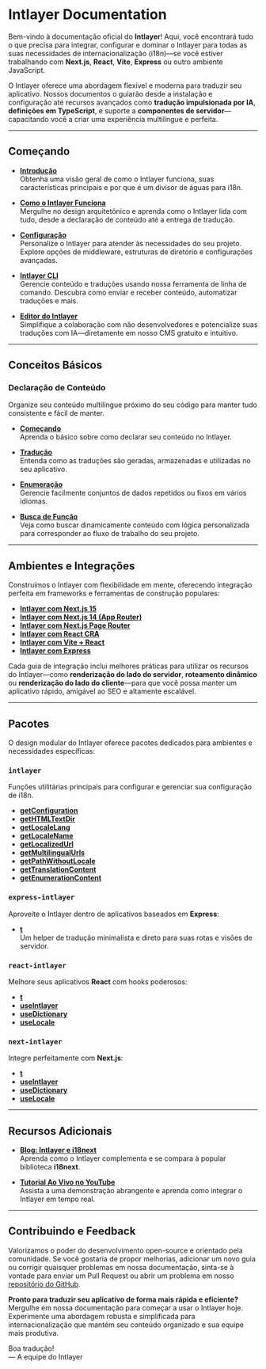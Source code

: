 # Intlayer Documentation

Bem-vindo à documentação oficial do **Intlayer**! Aqui, você encontrará tudo o que precisa para integrar, configurar e dominar o Intlayer para todas as suas necessidades de internacionalização (i18n)—se você estiver trabalhando com **Next.js**, **React**, **Vite**, **Express** ou outro ambiente JavaScript.

O Intlayer oferece uma abordagem flexível e moderna para traduzir seu aplicativo. Nossos documentos o guiarão desde a instalação e configuração até recursos avançados como **tradução impulsionada por IA**, **definições em TypeScript**, e suporte a **componentes de servidor**—capacitando você a criar uma experiência multilíngue e perfeita.

---

## Começando

- **[Introdução](https://github.com/aymericzip/intlayer/blob/main/docs/pt/introduction.md)**  
  Obtenha uma visão geral de como o Intlayer funciona, suas características principais e por que é um divisor de águas para i18n.

- **[Como o Intlayer Funciona](https://github.com/aymericzip/intlayer/blob/main/docs/pt/how_works_intlayer.md)**  
  Mergulhe no design arquitetônico e aprenda como o Intlayer lida com tudo, desde a declaração de conteúdo até a entrega de tradução.

- **[Configuração](https://github.com/aymericzip/intlayer/blob/main/docs/pt/configuration.md)**  
  Personalize o Intlayer para atender às necessidades do seu projeto. Explore opções de middleware, estruturas de diretório e configurações avançadas.

- **[Intlayer CLI](https://github.com/aymericzip/intlayer/blob/main/docs/pt/intlayer_cli.md)**  
  Gerencie conteúdo e traduções usando nossa ferramenta de linha de comando. Descubra como enviar e receber conteúdo, automatizar traduções e mais.

- **[Editor do Intlayer](https://github.com/aymericzip/intlayer/blob/main/docs/pt/intlayer_editor.md)**  
  Simplifique a colaboração com não desenvolvedores e potencialize suas traduções com IA—diretamente em nosso CMS gratuito e intuitivo.

---

## Conceitos Básicos

### Declaração de Conteúdo

Organize seu conteúdo multilíngue próximo do seu código para manter tudo consistente e fácil de manter.

- **[Começando](https://github.com/aymericzip/intlayer/blob/main/docs/pt/dictionary/get_started.md)**  
  Aprenda o básico sobre como declarar seu conteúdo no Intlayer.

- **[Tradução](https://github.com/aymericzip/intlayer/blob/main/docs/pt/dictionary/translation.md)**  
  Entenda como as traduções são geradas, armazenadas e utilizadas no seu aplicativo.

- **[Enumeração](https://github.com/aymericzip/intlayer/blob/main/docs/pt/dictionary/enumeration.md)**  
  Gerencie facilmente conjuntos de dados repetidos ou fixos em vários idiomas.

- **[Busca de Função](https://github.com/aymericzip/intlayer/blob/main/docs/pt/dictionary/function_fetching.md)**  
  Veja como buscar dinamicamente conteúdo com lógica personalizada para corresponder ao fluxo de trabalho do seu projeto.

---

## Ambientes e Integrações

Construímos o Intlayer com flexibilidade em mente, oferecendo integração perfeita em frameworks e ferramentas de construção populares:

- **[Intlayer com Next.js 15](https://github.com/aymericzip/intlayer/blob/main/docs/pt/intlayer_with_nextjs_15.md)**
- **[Intlayer com Next.js 14 (App Router)](https://github.com/aymericzip/intlayer/blob/main/docs/pt/intlayer_with_nextjs_14.md)**
- **[Intlayer com Next.js Page Router](https://github.com/aymericzip/intlayer/blob/main/docs/pt/intlayer_with_nextjs_page_router.md)**
- **[Intlayer com React CRA](https://github.com/aymericzip/intlayer/blob/main/docs/pt/intlayer_with_create_react_app.md)**
- **[Intlayer com Vite + React](https://github.com/aymericzip/intlayer/blob/main/docs/pt/intlayer_with_vite+react.md)**
- **[Intlayer com Express](https://github.com/aymericzip/intlayer/blob/main/docs/pt/intlayer_with_express.md)**

Cada guia de integração inclui melhores práticas para utilizar os recursos do Intlayer—como **renderização do lado do servidor**, **roteamento dinâmico** ou **renderização do lado do cliente**—para que você possa manter um aplicativo rápido, amigável ao SEO e altamente escalável.

---

## Pacotes

O design modular do Intlayer oferece pacotes dedicados para ambientes e necessidades específicas:

### `intlayer`

Funções utilitárias principais para configurar e gerenciar sua configuração de i18n.

- **[getConfiguration](https://github.com/aymericzip/intlayer/blob/main/docs/pt/packages/intlayer/getConfiguration.md)**
- **[getHTMLTextDir](https://github.com/aymericzip/intlayer/blob/main/docs/pt/packages/intlayer/getHTMLTextDir.md)**
- **[getLocaleLang](https://github.com/aymericzip/intlayer/blob/main/docs/pt/packages/intlayer/getLocaleLang.md)**
- **[getLocaleName](https://github.com/aymericzip/intlayer/blob/main/docs/pt/packages/intlayer/getLocaleName.md)**
- **[getLocalizedUrl](https://github.com/aymericzip/intlayer/blob/main/docs/pt/packages/intlayer/getLocalizedUrl.md)**
- **[getMultilingualUrls](https://github.com/aymericzip/intlayer/blob/main/docs/pt/packages/intlayer/getMultilingualUrls.md)**
- **[getPathWithoutLocale](https://github.com/aymericzip/intlayer/blob/main/docs/pt/packages/intlayer/getPathWithoutLocale.md)**
- **[getTranslationContent](https://github.com/aymericzip/intlayer/blob/main/docs/pt/packages/intlayer/getTranslationContent.md)**
- **[getEnumerationContent](https://github.com/aymericzip/intlayer/blob/main/docs/pt/packages/intlayer/getEnumerationContent.md)**

### `express-intlayer`

Aproveite o Intlayer dentro de aplicativos baseados em **Express**:

- **[t](https://github.com/aymericzip/intlayer/blob/main/docs/pt/packages/express-intlayer/t.md)**  
  Um helper de tradução minimalista e direto para suas rotas e visões de servidor.

### `react-intlayer`

Melhore seus aplicativos **React** com hooks poderosos:

- **[t](https://github.com/aymericzip/intlayer/blob/main/docs/pt/packages/react-intlayer/t.md)**
- **[useIntlayer](https://github.com/aymericzip/intlayer/blob/main/docs/pt/packages/react-intlayer/useIntlayer.md)**
- **[useDictionary](https://github.com/aymericzip/intlayer/blob/main/docs/pt/packages/react-intlayer/useDictionary.md)**
- **[useLocale](https://github.com/aymericzip/intlayer/blob/main/docs/pt/packages/react-intlayer/useLocale.md)**

### `next-intlayer`

Integre perfeitamente com **Next.js**:

- **[t](https://github.com/aymericzip/intlayer/blob/main/docs/pt/packages/next-intlayer/t.md)**
- **[useIntlayer](https://github.com/aymericzip/intlayer/blob/main/docs/pt/packages/next-intlayer/useIntlayer.md)**
- **[useDictionary](https://github.com/aymericzip/intlayer/blob/main/docs/pt/packages/next-intlayer/useDictionary.md)**
- **[useLocale](https://github.com/aymericzip/intlayer/blob/main/docs/pt/packages/next-intlayer/useLocale.md)**

---

## Recursos Adicionais

- **[Blog: Intlayer e i18next](https://github.com/aymericzip/intlayer/blob/main/docs/pt/intlayer_with_i18next.md)**  
  Aprenda como o Intlayer complementa e se compara à popular biblioteca **i18next**.

- **[Tutorial Ao Vivo no YouTube](https://youtu.be/W2G7KxuSD4c?si=GyU_KpVhr61razRw)**  
  Assista a uma demonstração abrangente e aprenda como integrar o Intlayer em tempo real.

---

## Contribuindo e Feedback

Valorizamos o poder do desenvolvimento open-source e orientado pela comunidade. Se você gostaria de propor melhorias, adicionar um novo guia ou corrigir quaisquer problemas em nossa documentação, sinta-se à vontade para enviar um Pull Request ou abrir um problema em nosso [repositório do GitHub](https://github.com/aymericzip/intlayer/blob/main/docs).

**Pronto para traduzir seu aplicativo de forma mais rápida e eficiente?** Mergulhe em nossa documentação para começar a usar o Intlayer hoje. Experimente uma abordagem robusta e simplificada para internacionalização que mantém seu conteúdo organizado e sua equipe mais produtiva.

Boa tradução!  
— A equipe do Intlayer
